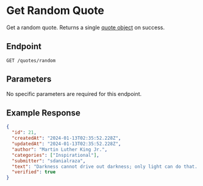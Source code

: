 # Get Random Quote

Get a random quote. Returns a single [quote object](../../README.md#quote-structure) on success.

## Endpoint

```http
GET /quotes/random
```

## Parameters

No specific parameters are required for this endpoint.

## Example Response

```json
{
  "id": 21,
  "createdAt": "2024-01-13T02:35:52.228Z",
  "updatedAt": "2024-01-13T02:35:52.228Z",
  "author": "Martin Luther King Jr.",
  "categories": ["Inspirational"],
  "submitter": "sdanialraza",
  "text": "Darkness cannot drive out darkness; only light can do that. Hate cannot drive out hate; only love can do that.",
  "verified": true
}
```
